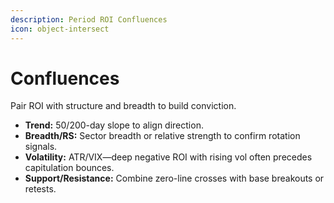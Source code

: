 ```yaml
---
description: Period ROI Confluences
icon: object-intersect
---
```


# Confluences

Pair ROI with structure and breadth to build conviction.

* **Trend:** 50/200-day slope to align direction.
* **Breadth/RS:** Sector breadth or relative strength to confirm rotation signals.
* **Volatility:** ATR/VIX—deep negative ROI with rising vol often precedes capitulation bounces.
* **Support/Resistance:** Combine zero-line crosses with base breakouts or retests.
